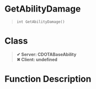 # GetAbilityDamage
> `int GetAbilityDamage()`
# Class
> __✔ Server: CDOTABaseAbility__  
> __✖ Client: undefined__  
# Function Description

